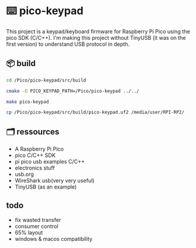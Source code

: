 # ⌨️ pico-keypad

This project is a keypad/keyboard firmware for Raspberry Pi Pico using the pico SDK (C/C++).
I'm making this project without TinyUSB (it was on the first version) to understand USB protocol in depth. 


## 📦 build

```sh
cd /Pico/pico-keypad/src/build
```

```sh
cmake -D PICO_KEYPAD_PATH=/Pico/pico-keypad ../../
```

```sh
make pico-keypad
```

```sh
cp /Pico/pico-keypad/src/build/pico-keypad.uf2 /media/user/RPI-RP2/
```

## 🗂️ ressources
* A Raspberry Pi Pico
* pico C/C++ SDK
* pi pico usb examples C/C++
* electronics stuff
* usb.org
* WireShark usb(very very useful)
* TinyUSB (as an example)

## todo
* fix wasted transfer
* consumer control
* 65% layout
* windows & macos compatibility
